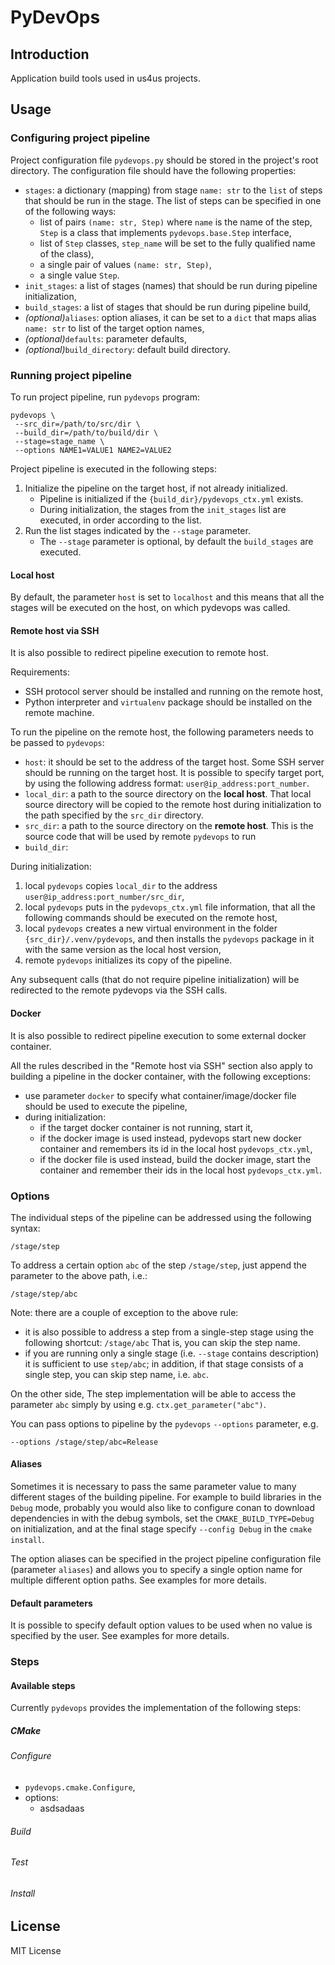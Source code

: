 # PyDevOps

## Introduction

Application build tools used in us4us projects.

## Usage

### Configuring project pipeline

Project configuration file `pydevops.py` should be stored in the project's 
root directory. The configuration file should have the following properties:

- `stages`: a dictionary (mapping) from stage `name: str` to the `list` of 
   steps that should be run in the stage. The list of steps can be specified
   in one of the following ways:
  - list of pairs `(name: str, Step)` where `name` is the name of the step, 
    `Step` is a class that implements `pydevops.base.Step` interface,
  - list of `Step` classes, `step_name` will be set to the fully qualified name 
     of the class),
  - a single pair of values `(name: str, Step)`,
  - a single value `Step`.
- `init_stages`: a list of stages (names) that should be run during pipeline initialization,
- `build_stages`: a list of stages that should be run during pipeline build,
- _(optional)_`aliases`: option aliases, it can be set to a `dict` that maps
  alias `name: str` to list of the target option names, 
- _(optional)_`defaults`: parameter defaults,
- _(optional)_`build_directory`: default build directory.


### Running project pipeline

To run project pipeline, run `pydevops` program:

```
pydevops \
 --src_dir=/path/to/src/dir \
 --build_dir=/path/to/build/dir \
 --stage=stage_name \
 --options NAME1=VALUE1 NAME2=VALUE2
```

Project pipeline is executed in the following steps:

1. Initialize the pipeline on the target host, if not already initialized.
    - Pipeline is initialized if the `{build_dir}/pydevops_ctx.yml` exists.
    - During initialization, the stages from the `init_stages` list are executed, in order according to the list.
2. Run the list stages indicated by the `--stage` parameter.
    - The `--stage` parameter is optional, by default the `build_stages` are executed.

#### Local host

By default, the parameter `host` is set to `localhost` and this means that 
all the stages will be executed on the host, on which pydevops was called. 

#### Remote host via SSH

It is also possible to redirect pipeline execution to remote host. 

Requirements:
- SSH protocol server should be installed and running on the remote host,
- Python interpreter and `virtualenv` package should be installed on the 
  remote machine.

To run the pipeline on the remote host, the following parameters needs to be
passed to `pydevops`:
- `host`: it should be set to the address of the target host. Some SSH server 
    should be running on the target host. It is possible to specify target port, 
    by using the following address format: `user@ip_address:port_number`.
- `local_dir`: a path to the source directory on the  **local host**. That 
   local source directory will be copied to the remote host during 
   initialization to the path specified by the `src_dir` directory.
- `src_dir`: a path to the source directory on the **remote host**. This is the 
   source code that will be used by remote `pydevops` to run 
- `build_dir`:

During initialization:
1. local `pydevops` copies `local_dir` to the address `user@ip_address:port_number/src_dir`,
2. local `pydevops` puts in the `pydevops_ctx.yml` file information, that 
   all the following commands should be executed on the remote host,
3. local `pydevops` creates a new virtual environment in the folder `{src_dir}/.venv/pydevops`,
   and then installs the `pydevops` package in it with the same version as the local host version,
4. remote `pydevops` initializes its copy of the pipeline.

Any subsequent calls (that do not require pipeline initialization) will be redirected 
to the remote pydevops via the SSH calls.

#### Docker

It is also possible to redirect pipeline execution to some external docker 
container.

All the rules described in the "Remote host via SSH" section also apply to
building a pipeline in the docker container, with the following exceptions:
- use parameter `docker` to specify what container/image/docker file should
  be used to execute the pipeline,
- during initialization:
  - if the target docker container is not running, start it,
  - if the docker image is used instead, pydevops start new docker container and
    remembers its id in the local host `pydevops_ctx.yml`,
  - if the docker file is used instead, build the docker image, start the container
    and remember their ids in the local host `pydevops_ctx.yml`.

### Options

The individual steps of the pipeline can be addressed using the following syntax:

```
/stage/step
```

To address a certain option `abc` of the step `/stage/step`, just append 
the parameter to the above path, i.e.:

```
/stage/step/abc
```

Note: there are a couple of exception to the above rule:
- it is also possible to address a step from a single-step stage using the following shortcut: `/stage/abc`
  That is, you can skip the step name.
- if you are running only a single stage (i.e. `--stage` contains description) it is sufficient to use 
  `step/abc`; in addition, if that stage consists of a single step, you can skip step name, i.e. `abc`.

On the other side, The step implementation will be able to access the parameter
`abc` simply by using e.g. `ctx.get_parameter("abc")`.

You can pass options to pipeline by the `pydevops` `--options` parameter, e.g.
```
--options /stage/step/abc=Release
```

#### Aliases

Sometimes it is necessary to pass the same parameter value to many
different stages of the building pipeline. For example to build libraries
in the `Debug` mode, probably you would also like to configure conan to download 
dependencies in with the debug symbols, set the `CMAKE_BUILD_TYPE=Debug` 
on initialization, and at the final stage specify `--config Debug` in 
the `cmake install`.

The option aliases can be specified in the project pipeline configuration file (parameter `aliases`)
and allows you to specify a single option name for multiple different option paths.
See examples for more details.

#### Default parameters

It is possible to specify default option values to be used when no value 
is specified by the user. See examples for more details.

### Steps

#### Available steps

Currently `pydevops` provides the implementation of the following steps:

##### CMake

###### Configure

- `pydevops.cmake.Configure`,
- options:
  - asdsadaas

###### Build

###### Test

###### Install


## License

MIT License
